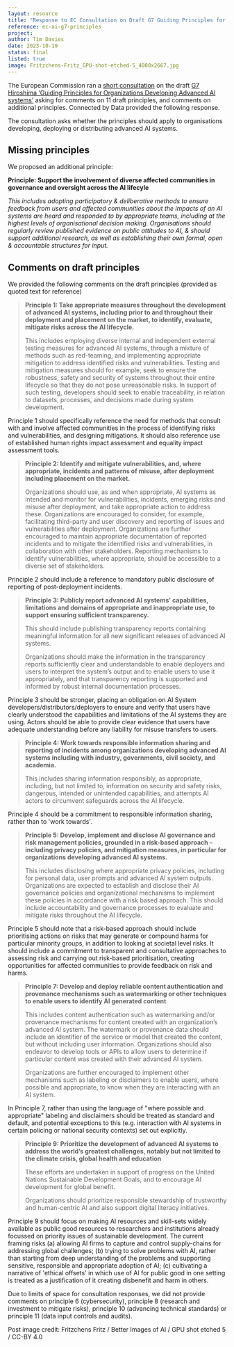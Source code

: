 ```yaml
---
layout: resource
title: "Response to EC Consultation on Draft G7 Guiding Principles for Organizations Developing Advanced AI systems"
reference: ec-ai-g7-principles
project: 
author: Tim Davies
date: 2023-10-19
status: final
listed: true
image: Fritzchens-Fritz_GPU-shot-etched-5_4000x2667.jpg
---
```


The European Commission ran a [short consultation](https://ec.europa.eu/eusurvey/runner/G7AISurvey2023) on the draft [G7 Hiroshima ‘Guiding Principles for Organizations Developing Advanced AI systems’](https://ec.europa.eu/eusurvey/files/087f0af0-4044-46d7-b2a8-fd06b6230a81/0684424b-c8b1-4f8e-b06b-aa7caea0446f) asking for comments on 11 draft principles, and comments on additional principles. Connected by Data provided the following response.

<!--more-->

The consultation asks whether the principles should apply to organisations developing, deploying or distributing advanced AI systems. 

## Missing principles

We proposed an additional principle:

**Principle: Support the involvement of diverse affected communities in governance and oversight across the AI lifecyle**

*This includes adopting participatory & deliberative methods to ensure feedback from users and affected communities about the impacts of an AI systems are heard and responded to by appropriate teams, including at the highest levels of organisational decision making. Organisations should regularly review published evidence on public attitudes to AI, & should support additional research, as well as establishing their own formal, open & accountable structures for input.*

## Comments on draft principles

We provided the following comments on the draft principles (provided as quoted text for reference)

> **Principle 1: Take appropriate measures throughout the development of advanced AI  systems, including prior to and throughout their deployment and placement on the  market, to identify, evaluate, mitigate risks across the AI lifecycle.**
>
> This includes employing diverse internal and independent external testing measures for  advanced AI systems, through a mixture of methods such as red-teaming, and implementing  appropriate mitigation to address identified risks and vulnerabilities. Testing and mitigation  measures should for example, seek to ensure the robustness, safety and security of systems  throughout their entire lifecycle so that they do not pose unreasonable risks. In support of  such testing, developers should seek to enable traceability, in relation to datasets, processes,  and decisions made during system development. 

Principle 1 should specifically reference the need for methods that consult with and involve affected communities in the process of identifying risks and vulnerabilities, and designing mitigations. It should also reference use of established human rights impact assessment and equality impact assessment tools. 

> **Principle 2: Identify and mitigate vulnerabilities, and, where appropriate, incidents and  patterns of misuse, after deployment including placement on the market.**
>
> Organizations should use, as and when appropriate, AI systems as intended and monitor for  vulnerabilities, incidents, emerging risks and misuse after deployment, and take appropriate  action to address these. Organizations are encouraged to consider, for example, facilitating  third-party and user discovery and reporting of issues and vulnerabilities after deployment.  Organizations are further encouraged to maintain appropriate documentation of reported  incidents and to mitigate the identified risks and vulnerabilities, in collaboration with other  stakeholders. Reporting mechanisms to identify vulnerabilities, where appropriate, should be  accessible to a diverse set of stakeholders. 

Principle 2 should include a reference to mandatory public disclosure of reporting of post-deployment incidents. 

> **Principle 3: Publicly report advanced AI systems’ capabilities, limitations and domains of  appropriate and inappropriate use, to support ensuring sufficient transparency.**
>
> This should include publishing transparency reports containing meaningful information for all  new significant releases of advanced AI systems. 
>
> Organizations should make the information in the transparency reports sufficiently clear and  understandable to enable deployers and users to interpret the system’s output and to enable  users to use it appropriately, and that transparency reporting is supported and informed by  robust internal documentation processes. 

Principle 3 should be stronger, placing an obligation on AI System developers/distributors/deployers to ensure and verify that users have clearly understood the capabilities and limitations of the AI systems they are using. Actors should be able to provide clear evidence that users have adequate understanding before any liability for misuse transfers to users. 

> **Principle 4: Work towards responsible information sharing and reporting of incidents  among organizations developing advanced AI systems including with industry, governments, civil society, and academia.**
>
> This includes sharing information responsibly, as appropriate, including, but not limited to,  information on security and safety risks, dangerous, intended or unintended capabilities, and  attempts AI actors to circumvent safeguards across the AI lifecycle. 

Principle 4 should be a commitment to responsible information sharing, rather than to 'work towards'. 

> **Principle 5: Develop, implement and disclose AI governance and risk management  policies, grounded in a risk-based approach – including privacy policies, and  mitigation measures, in particular for organizations developing advanced AI systems.**
>
> This includes disclosing where appropriate privacy policies, including for personal data, user  prompts and advanced AI system outputs. Organizations are expected to establish and disclose  their AI governance policies and organizational mechanisms to implement these policies in  accordance with a risk based approach. This should include accountability and governance  processes to evaluate and mitigate risks throughout the AI lifecycle.

Principle 5 should note that a risk-based approach should include prioritising actions on risks that may generate or compound harms for particular minority groups, in addition to looking at societal level risks. It should include a commitment to transparent and consultative approaches to assessing risk and carrying out risk-based prioritisation, creating opportunities for affected communities to provide feedback on risk and harms. 

> **Principle 7: Develop and deploy reliable content authentication and provenance  mechanisms such as watermarking or other techniques to enable users to identify AI generated content**
>
> This includes content authentication such as watermarking and/or provenance mechanisms  for content created with an organization’s advanced AI system. The watermark or provenance  data should include an identifier of the service or model that created the content, but without  including user information. Organizations should also endeavor to develop tools or APIs to  allow users to determine if particular content was created with their advanced AI system. 
>
> Organizations are further encouraged to implement other mechanisms such as labeling or  disclaimers to enable users, where possible and appropriate, to know when they are  interacting with an AI system. 

In Principle 7, rather than using the language of "where possible and appropriate" labeling and disclaimers should be treated as standard and default, and potential exceptions to this (e.g. interaction with AI systems in certain policing or national security contexts) set out explicitly. 

> **Principle 9: Prioritize the development of advanced AI systems to address the world’s  greatest challenges, notably but not limited to the climate crisis, global health and  education**
> 
> These efforts are undertaken in support of progress on the United Nations Sustainable  Development Goals, and to encourage AI development for global benefit. 
>
> Organizations should prioritize responsible stewardship of trustworthy and human-centric AI  and also support digital literacy initiatives. 

Principle 9 should focus on making AI resources and skill-sets widely available as public good resources to researchers and institutions already focussed on priority issues of sustainable development. The current framing risks (a) allowing AI firms to capture and control supply-chains for addressing global challenges; (b) trying to solve problems with AI, rather than starting from deep understanding of the problems and supporting sensitive, responsible and appropriate adoption of AI; (c) cultivating a narrative of 'ethical offsets' in which use of AI for public good in one setting is treated as a justification of it creating disbenefit and harm in others.

Due to limits of space for consultation responses, we did not provide comments on principle 6 (cybersecurity), principle 8 (research and investment to mitigate risks), principle 10 (advancing technical standards) or principle 11 (data input controls and audits).


Post image credit: Fritzchens Fritz / Better Images of AI / GPU shot etched 5 / CC-BY 4.0